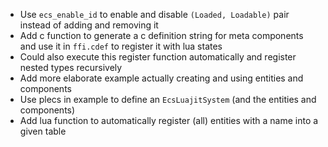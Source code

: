 - Use `ecs_enable_id` to enable and disable `(Loaded, Loadable)` pair instead
  of adding and removing it
- Add c function to generate a c definition string for meta components and use
  it in `ffi.cdef` to register it with lua states
- Could also execute this register function automatically and register nested
  types recursively
- Add more elaborate example actually creating and using entities and components
- Use plecs in example to define an `EcsLuajitSystem` (and the entities and
  components)
- Add lua function to automatically register (all) entities with a name into a
  given table
